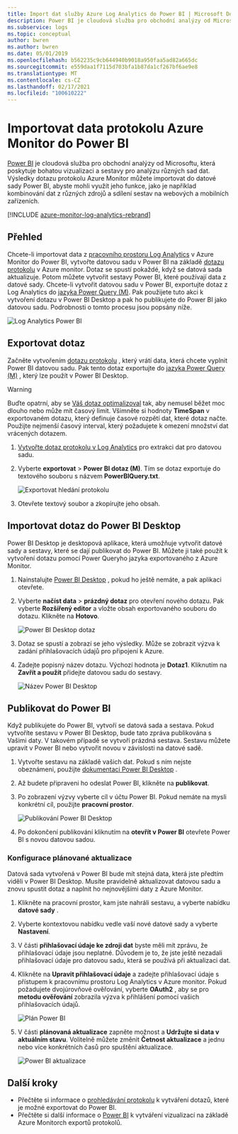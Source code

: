 ```yaml
---
title: Import dat služby Azure Log Analytics do Power BI | Microsoft Docs
description: Power BI je cloudová služba pro obchodní analýzy od Microsoftu, která poskytuje bohatou vizualizaci a sestavy pro analýzu různých sad dat.  Tento článek popisuje, jak nakonfigurovat a importovat Log Analytics data do Power BI a nakonfigurovat je tak, aby se automaticky aktualizovala.
ms.subservice: logs
ms.topic: conceptual
author: bwren
ms.author: bwren
ms.date: 05/01/2019
ms.openlocfilehash: b562235c9cb644940b9018a950faa5ad82a665dc
ms.sourcegitcommit: e559daa1f7115d703bfa1b87da1cf267bf6ae9e8
ms.translationtype: MT
ms.contentlocale: cs-CZ
ms.lasthandoff: 02/17/2021
ms.locfileid: "100610222"
---
```

# <a name="import-azure-monitor-log-data-into-power-bi"></a>Importovat data protokolu Azure Monitor do Power BI


[Power BI](https://powerbi.microsoft.com/documentation/powerbi-service-get-started/) je cloudová služba pro obchodní analýzy od Microsoftu, která poskytuje bohatou vizualizaci a sestavy pro analýzu různých sad dat.  Výsledky dotazu protokolu Azure Monitor můžete importovat do datové sady Power BI, abyste mohli využít jeho funkce, jako je například kombinování dat z různých zdrojů a sdílení sestav na webových a mobilních zařízeních.

[!INCLUDE [azure-monitor-log-analytics-rebrand](../../../includes/azure-monitor-log-analytics-rebrand.md)]

## <a name="overview"></a>Přehled
Chcete-li importovat data z [pracovního prostoru Log Analytics](../logs/manage-access.md) v Azure Monitor do Power BI, vytvořte datovou sadu v Power BI na základě [dotazu protokolu](../logs/log-query-overview.md) v Azure monitor.  Dotaz se spustí pokaždé, když se datová sada aktualizuje.  Potom můžete vytvořit sestavy Power BI, které používají data z datové sady.  Chcete-li vytvořit datovou sadu v Power BI, exportujte dotaz z Log Analytics do [jazyka Power Query (M)](/powerquery-m/power-query-m-language-specification).  Pak použijete tuto akci k vytvoření dotazu v Power BI Desktop a pak ho publikujete do Power BI jako datovou sadu.  Podrobnosti o tomto procesu jsou popsány níže.

![Log Analytics Power BI](media/powerbi/overview.png)

## <a name="export-query"></a>Exportovat dotaz
Začněte vytvořením [dotazu protokolu](../logs/log-query-overview.md) , který vrátí data, která chcete vyplnit Power BI datovou sadu.  Pak tento dotaz exportujte do [jazyka Power Query (M)](/powerquery-m/power-query-m-language-specification) , který lze použít v Power BI Desktop.

> [!WARNING]
> Buďte opatrní, aby se [Váš dotaz optimalizoval](../logs/query-optimization.md) tak, aby nemusel běžet moc dlouho nebo může mít časový limit. Všimněte si hodnoty **TimeSpan** v exportovaném dotazu, který definuje časové rozpětí dat, které dotaz načte. Použijte nejmenší časový interval, který požadujete k omezení množství dat vrácených dotazem.

1. [Vytvořte dotaz protokolu v Log Analytics](../logs/log-analytics-tutorial.md) pro extrakci dat pro datovou sadu.
2. Vyberte **exportovat**  >  **Power BI dotaz (M)**.  Tím se dotaz exportuje do textového souboru s názvem **PowerBIQuery.txt**. 

    ![Exportovat hledání protokolu](media/powerbi/export-analytics.png)

3. Otevřete textový soubor a zkopírujte jeho obsah.

## <a name="import-query-into-power-bi-desktop"></a>Importovat dotaz do Power BI Desktop
Power BI Desktop je desktopová aplikace, která umožňuje vytvořit datové sady a sestavy, které se dají publikovat do Power BI.  Můžete ji také použít k vytvoření dotazu pomocí Power Queryho jazyka exportovaného z Azure Monitor. 

1. Nainstalujte [Power BI Desktop](https://powerbi.microsoft.com/desktop/) , pokud ho ještě nemáte, a pak aplikaci otevřete.
2. Vyberte **načíst data**  >  **prázdný dotaz** pro otevření nového dotazu.  Pak vyberte **Rozšířený editor** a vložte obsah exportovaného souboru do dotazu. Klikněte na **Hotovo**.

    ![Power BI Desktop dotaz](media/powerbi/desktop-new-query.png)

5. Dotaz se spustí a zobrazí se jeho výsledky.  Může se zobrazit výzva k zadání přihlašovacích údajů pro připojení k Azure.  
6. Zadejte popisný název dotazu.  Výchozí hodnota je **Dotaz1**. Kliknutím na **Zavřít a použít** přidejte datovou sadu do sestavy.

    ![Název Power BI Desktop](media/powerbi/desktop-results.png)



## <a name="publish-to-power-bi"></a>Publikovat do Power BI
Když publikujete do Power BI, vytvoří se datová sada a sestava.  Pokud vytvoříte sestavu v Power BI Desktop, bude tato zpráva publikována s Vašimi daty.  V takovém případě se vytvoří prázdná sestava.  Sestavu můžete upravit v Power BI nebo vytvořit novou v závislosti na datové sadě.

1. Vytvořte sestavu na základě vašich dat.  Pokud s ním nejste obeznámeni, použijte [dokumentaci Power BI Desktop](/power-bi/desktop-report-view) .  
1. Až budete připraveni ho odeslat Power BI, klikněte na **publikovat**.  
1. Po zobrazení výzvy vyberte cíl v účtu Power BI.  Pokud nemáte na mysli konkrétní cíl, použijte **pracovní prostor**.

    ![Publikování Power BI Desktop](media/powerbi/desktop-publish.png)

1. Po dokončení publikování kliknutím na **otevřít v Power BI** otevřete Power BI s novou datovou sadou.


### <a name="configure-scheduled-refresh"></a>Konfigurace plánované aktualizace
Datová sada vytvořená v Power BI bude mít stejná data, která jste předtím viděli v Power BI Desktop.  Musíte pravidelně aktualizovat datovou sadu a znovu spustit dotaz a naplnit ho nejnovějšími daty z Azure Monitor.  

1. Klikněte na pracovní prostor, kam jste nahráli sestavu, a vyberte nabídku **datové sady** . 
1. Vyberte kontextovou nabídku vedle vaší nové datové sady a vyberte **Nastavení**. 
1. V části **přihlašovací údaje ke zdroji dat** byste měli mít zprávu, že přihlašovací údaje jsou neplatné.  Důvodem je to, že jste ještě nezadali přihlašovací údaje pro datovou sadu, která se používá při aktualizaci dat.  
1. Klikněte na **Upravit přihlašovací údaje** a zadejte přihlašovací údaje s přístupem k pracovnímu prostoru Log Analytics v Azure monitor. Pokud požadujete dvojúrovňové ověřování, vyberte **OAuth2** , aby se pro **metodu ověřování** zobrazila výzva k přihlášení pomocí vašich přihlašovacích údajů.

    ![Plán Power BI](media/powerbi/powerbi-schedule.png)

5. V části **plánovaná aktualizace** zapněte možnost a **Udržujte si data v aktuálním stavu**.  Volitelně můžete změnit **Četnost aktualizace** a jednu nebo více konkrétních časů pro spuštění aktualizace.

    ![Power BI aktualizace](media/powerbi/powerbi-schedule-refresh.png)



## <a name="next-steps"></a>Další kroky
* Přečtěte si informace o [prohledávání protokolu](../logs/log-query-overview.md) k vytváření dotazů, které je možné exportovat do Power BI.
* Přečtěte si další informace o [Power BI](https://powerbi.microsoft.com) k vytváření vizualizací na základě Azure Monitorch exportů protokolů.